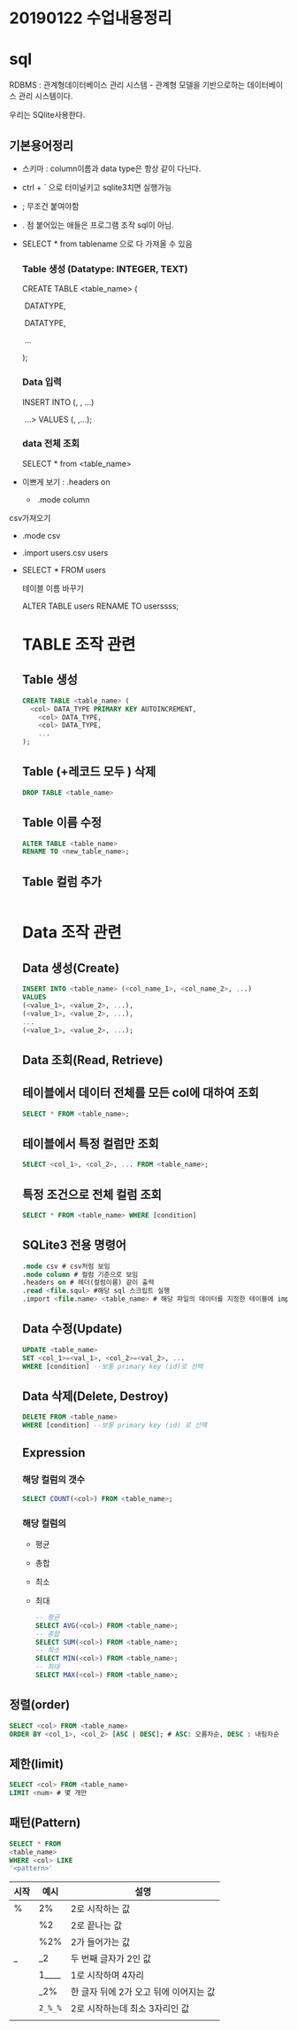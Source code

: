 # 20190122 수업내용정리

#  sql

RDBMS : 관계형데이터베이스 관리 시스템 - 관계형 모델을 기반으로하는 데이터베이스 관리 시스템이다.

우리는 SQlite사용한다.



## 기본용어정리

* 스키마 : column이름과 data type은 항상 같이 다닌다.

* ctrl + ` 으로 터미널키고 sqlite3치면 실행가능

* ; 무조건 붙여야함

* . 점 붙어있는 애들은 프로그램 조작 sql이 아님.

* SELECT * from tablename 으로 다 가져올 수 있음

  ### Table 생성 (Datatype: INTEGER, TEXT)

  CREATE TABLE <table_name> (

  ​	<col1> DATATYPE,

  ​	<col2> DATATYPE,

  ​	...

  );

  ### Data 입력

  INSERT INTO <tablename> (<col>, <col2>, ...)

  ​	...> VALUES (<data1>, <data2>,...);

  ### data  전체 조회

  SELECT * from <table_name>

* 이쁘게 보기 : .headers on 

  * ​		.mode column

csv가져오기

* .mode csv

* .import users.csv users

* SELECT * FROM users

  테이블 이름 바꾸기

  ALTER TABLE users RENAME TO userssss;

  # TABLE  조작 관련

  ## Table 생성

  ```sql
  CREATE TABLE <table_name> (
  	<col> DATA_TYPE PRIMARY KEY AUTOINCREMENT,
      <col> DATA_TYPE,
      <col> DATA_TYPE,
      ...
  );
  ```



  ## Table (+레코드 모두 ) 삭제

  ```sql
  DROP TABLE <table_name>
  ```



  ## Table 이름 수정

  ```sql
  ALTER TABLE <table_name>
  RENAME TO <new_table_name>;
  ```



  ## Table 컬럼 추가

  ```
  
  ```

  # Data 조작 관련

  ## Data 생성(Create)

  ```sql
  INSERT INTO <table_name> (<col_name_1>, <col_name_2>, ...)
  VALUES
  (<value_1>, <value_2>, ...),
  (<value_1>, <value_2>, ...),
  ...
  (<value_1>, <value_2>, ...);
  ```



  ## Data 조회(Read, Retrieve)

  ## 테이블에서 데이터 전체를 모든 col에 대하여 조회

  ```sql
  SELECT * FROM <table_name>;
  ```

  ## 테이블에서 특정 컬럼만 조회

  ```sql
  SELECT <col_1>, <col_2>, ... FROM <table_name>;
  ```

  ## 특정 조건으로 전체 컬럼 조회

  ```sql
  SELECT * FROM <table_name> WHERE [condition]
  ```

  ## SQLite3 전용 명령어

  ```sql
  .mode csv # csv처럼 보임
  .mode column # 컬럼 기준으로 보임
  .headers on # 헤더(컬럼이름) 같이 출력
  .read <file.squl> #해당 sql 스크립트 실행
  .import <file.name> <table_name> # 해당 파일의 데이터를 지정한 테이블에 import
  ```

  ## Data 수정(Update)

  ```sql
  UPDATE <table_name>
  SET <col_1>=<val_1>, <col_2>=<val_2>, ...
  WHERE [condition] --보통 primary key (id)로 선택
  ```

  ## Data 삭제(Delete, Destroy)

  ```sql
  DELETE FROM <table_name>
  WHERE [condition] --보통 primary key (id) 로 선택
  ```



  ## Expression

  ### 해당 컬럼의 갯수

  ```sql
  SELECT COUNT(<col>) FROM <table_name>;
  ```

  ### 해당 컬럼의 

  * 평균

  * 총합

  * 최소

  * 최대

    ```sql
    -- 평균
    SELECT AVG(<col>) FROM <table_name>;
    -- 총합
    SELECT SUM(<col>) FROM <table_name>;
    -- 최소
    SELECT MIN(<col>) FROM <table_name>;
    -- 최대
    SELECT MAX(<col>) FROM <table_name>;
    ```


## 정렬(order)

```sql
SELECT <col> FROM <table_name>
ORDER BY <col_1>, <col_2> [ASC | DESC]; # ASC: 오름차순, DESC : 내림차순
```



## 제한(limit)

```sql
SELECT <col> FROM <table_name>
LIMIT <num> # 몇 개만
```

## 패턴(Pattern)

```sql
SELECT * FROM
<table_name>
WHERE <col> LIKE
'<pattern>'
```



| 시작 | 예시    | 설명                                   |
| ---- | ------- | -------------------------------------- |
| %    | 2%      | 2로 시작하는 값                        |
|      | %2      | 2로 끝나는 값                          |
|      | %2%     | 2가 들어가는 값                        |
| _    | _2      | 두 번째 글자가 2인 값                  |
|      | 1____   | 1로 시작하며 4자리                     |
|      | _2%     | 한 글자 뒤에 2가 오고 뒤에 이어지는 값 |
|      | `2_%_%` | 2로 시작하는데 최소 3자리인 값         |
|      |         |                                        |